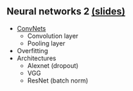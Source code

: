 ## **Neural networks 2** [(slides)](/pages/c_11_neural_networks_2/class_slides/)

- [ConvNets](/pages/c_11_neural_networks_2/conv_nn_nb/)
  - Convolution layer
  - Pooling layer
- Overfitting
- Architectures
  - Alexnet (dropout)
  - VGG
  - ResNet (batch norm)